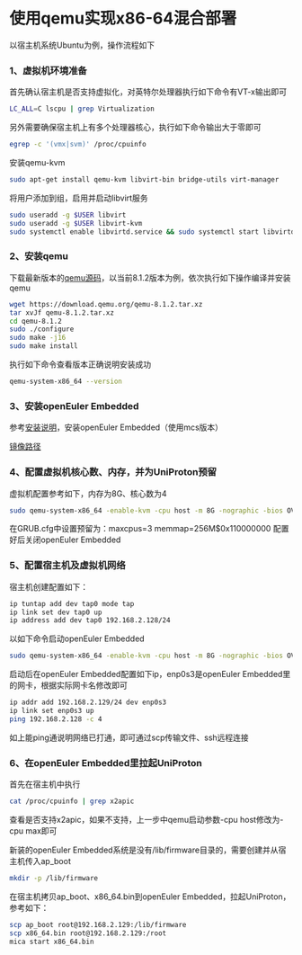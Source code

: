 # 使用qemu实现x86-64混合部署

以宿主机系统Ubuntu为例，操作流程如下

### 1、虚拟机环境准备

首先确认宿主机是否支持虚拟化，对英特尔处理器执行如下命令有VT-x输出即可
```bash
LC_ALL=C lscpu | grep Virtualization
```
另外需要确保宿主机上有多个处理器核心，执行如下命令输出大于零即可
```bash
egrep -c '(vmx|svm)' /proc/cpuinfo
```
安装qemu-kvm
```bash
sudo apt-get install qemu-kvm libvirt-bin bridge-utils virt-manager
```
将用户添加到组，启用并启动libvirt服务
```bash
sudo useradd -g $USER libvirt
sudo useradd -g $USER libvirt-kvm
sudo systemctl enable libvirtd.service && sudo systemctl start libvirtd.service
```

### 2、安装qemu

下载最新版本的[qemu源码](https://www.qemu.org/download/)，以当前8.1.2版本为例，依次执行如下操作编译并安装qemu
```bash
wget https://download.qemu.org/qemu-8.1.2.tar.xz
tar xvJf qemu-8.1.2.tar.xz
cd qemu-8.1.2
sudo ./configure
sudo make -j16
sudo make install
```
执行如下命令查看版本正确说明安装成功
```bash
qemu-system-x86_64 --version
```

### 3、安装openEuler Embedded

参考[安装说明](https://openeuler.gitee.io/yocto-meta-openeuler/master/bsp/x86/qemu/qemu.html)，安装openEuler Embedded（使用mcs版本）

[镜像路径](http://121.36.84.172/dailybuild/EBS-openEuler-23.09/EBS-openEuler-23.09/embedded_img/x86-64/x86-64-mcs/)

### 4、配置虚拟机核心数、内存，并为UniProton预留

虚拟机配置参考如下，内存为8G、核心数为4
```bash
sudo qemu-system-x86_64 -enable-kvm -cpu host -m 8G -nographic -bios OVMF.fd -hda disk.img -smp 4,cores=1,threads=4,sockets=1
```
在GRUB.cfg中设置预留为：maxcpus=3 memmap=256M\$0x110000000
配置好后关闭openEuler Embedded

### 5、配置宿主机及虚拟机网络

宿主机创建配置如下：
```bash
ip tuntap add dev tap0 mode tap
ip link set dev tap0 up
ip address add dev tap0 192.168.2.128/24
```
以如下命令启动openEuler Embedded
```bash
sudo qemu-system-x86_64 -enable-kvm -cpu host -m 8G -nographic -bios OVMF.fd -hda disk.img -smp 4,cores=1,threads=4,sockets=1 -net nic -net tap,ifname=tap0,script=no,downscript=no
```
启动后在openEuler Embedded配置如下ip，enp0s3是openEuler Embedded里的网卡，根据实际网卡名修改即可
```bash
ip addr add 192.168.2.129/24 dev enp0s3
ip link set enp0s3 up
ping 192.168.2.128 -c 4
```
如上能ping通说明网络已打通，即可通过scp传输文件、ssh远程连接

### 6、在openEuler Embedded里拉起UniProton

首先在宿主机中执行
```bash
cat /proc/cpuinfo | grep x2apic
```
查看是否支持x2apic，如果不支持，上一步中qemu启动参数-cpu host修改为-cpu max即可

新装的openEuler Embedded系统是没有/lib/firmware目录的，需要创建并从宿主机传入ap_boot
```bash
mkdir -p /lib/firmware
```
在宿主机拷贝ap_boot、x86_64.bin到openEuler Embedded，拉起UniProton，参考如下：
```bash
scp ap_boot root@192.168.2.129:/lib/firmware
scp x86_64.bin root@192.168.2.129:/root
mica start x86_64.bin
```